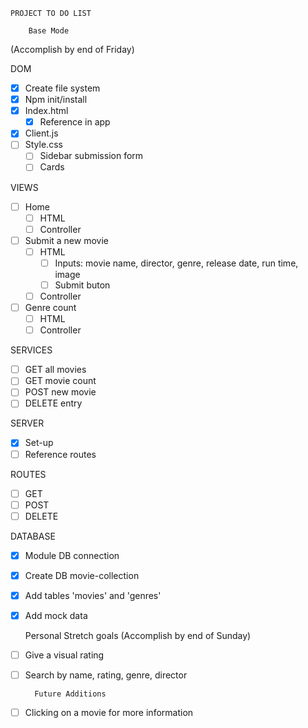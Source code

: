     PROJECT TO DO LIST 
        
        Base Mode  
(Accomplish by end of Friday)

DOM
- [X] Create file system
- [X] Npm init/install
- [X] Index.html
    - [X] Reference in app
- [X] Client.js
- [ ] Style.css
    - [ ] Sidebar submission form
    - [ ] Cards

VIEWS 
- [ ] Home
    - [ ] HTML
    - [ ] Controller
- [ ] Submit a new movie
    - [ ] HTML
        - [ ] Inputs: movie name, director, genre, release date, run time, image
        - [ ] Submit buton
    - [ ] Controller
- [ ] Genre count
    - [ ] HTML
    - [ ] Controller
       
SERVICES
- [ ] GET all movies
- [ ] GET movie count
- [ ] POST new movie
- [ ] DELETE entry

SERVER
- [X] Set-up 
- [ ] Reference routes

ROUTES
- [ ] GET 
- [ ] POST 
- [ ] DELETE

DATABASE
- [X] Module DB connection
- [X] Create DB movie-collection
- [X] Add tables 'movies' and 'genres'
- [X] Add mock data


    Personal Stretch goals 
(Accomplish by end of Sunday)

- [ ] Give a visual rating
- [ ] Search by name, rating, genre, director

        Future Additions

- [ ] Clicking on a movie for more information
